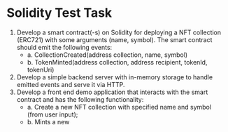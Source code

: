# Solidity Test Task


1. Develop a smart contract(-s) on Solidity for deploying a NFT collection (ERC721) with
   some arguments (name, symbol). The smart contract should emit the following events:
     - a. CollectionCreated(address collection, name, symbol)
     - b. TokenMinted(address collection, address recipient, tokenId, tokenUri)
2. Develop a simple backend server with in-memory storage to handle emitted events and
   serve it via HTTP.
3. Develop a front end demo application that interacts with the smart contract and has the
   following functionality:
     - a. Create a new NFT collection with specified name and symbol (from user input);
     - b. Mints a new